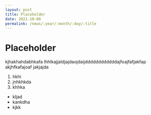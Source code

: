 ```yaml
---
layout: post
title: Placeholder
date: 2021-10-08
permalink: /news/:year/:month/:day/:title
---
```


# Placeholder
kjhakhahdabhkafa lhhlkajjaldjajdaojdaijddddddddddddajfoajfafjakfap akjhfkafajoaf
jakjajda

1. hkhi
2. jnhkhkda
3. khhka

- kljad
- kankdha
- kjkk

